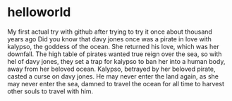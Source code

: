 # helloworld
My first actual try with github after trying to try it once about thousand years ago
Did you know that davy jones once was a pirate in love with kalypso, the goddess of the ocean. She returned his love, which was her downfall. The high table of pirates wanted true reign over the sea, so with hel of davy jones, they set a trap for kalypso to ban her into a human body, away from her beloved ocean. Kalypso, betrayed by her beloved pirate, casted a curse on davy jones. He may never enter the land again, as she may never enter the sea, damned to travel the ocean for all time to harvest other souls to travel with him.
